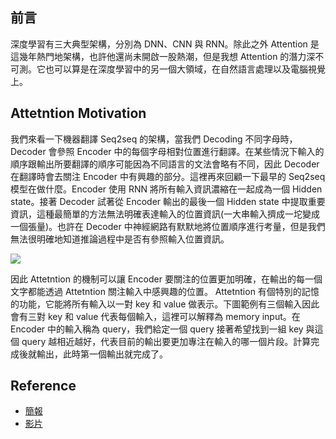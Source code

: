 
## 前言
深度學習有三大典型架構，分別為 DNN、CNN 與 RNN。除此之外 Attention 是這幾年熱門地架構，也許他還尚未開啟一股熱潮，但是我想 Attention 的潛力深不可測。它也可以算是在深度學習中的另一個大領域，在自然語言處理以及電腦視覺上。

## Attetntion Motivation
我們來看一下機器翻譯 Seq2seq 的架構，當我們 Decoding 不同字母時，Decoder 會參照 Encoder 中的每個字母相對位置進行翻譯。在某些情況下輸入的順序跟輸出所要翻譯的順序可能因為不同語言的文法會略有不同，因此 Decoder 在翻譯時會去關注 Encoder 中有興趣的部分。這裡再來回顧一下最早的 Seq2seq 模型在做什麼。Encoder 使用 RNN 將所有輸入資訊濃縮在一起成為一個 Hidden state。接著 Decoder 試著從 Encoder 輸出的最後一個 Hidden state 中提取重要資訊，這種最簡單的方法無法明確表達輸入的位置資訊(一大串輸入擠成一坨變成一個張量)。也許在 Decoder 中神經網路有默默地將位置順序進行考量，但是我們無法很明確地知道推論過程中是否有參照輸入位置資訊。

![](https://i.imgur.com/IjHqBte.png)

因此 Attetntion 的機制可以讓 Encoder 要關注的位置更加明確，在輸出的每一個文字都能透過 Attetntion 關注輸入中感興趣的位置。 Attetntion 有個特別的記憶的功能，它能將所有輸入以一對 key 和 value 做表示。下圖範例有三個輸入因此會有三對 key 和 value 代表每個輸入，這裡可以解釋為 memory input。在 Encoder 中的輸入稱為 query，我們給定一個 query 接著希望找到一組 key 與這個 query 越相近越好，代表目前的輸出要更加專注在輸入的哪一個片段。計算完成後就輸出，此時第一個輸出就完成了。

## Reference
- [簡報](https://courses.d2l.ai/berkeley-stat-157/slides/4_25/24-Attention.pdf)
- [影片](https://www.youtube.com/watch?v=SYIdimxpj6M&list=PLZSO_6-bSqHQHBCoGaObUljoXAyyqhpFW&index=126)